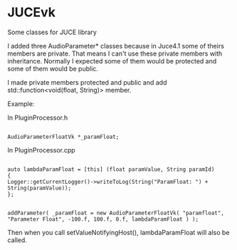 # JUCEvk
Some classes for JUCE library

I added three AudioParameter* classes because in Juce4.1 some of theirs members are private. That means I can't use these private members with inheritance. Normally I expected some of them would be protected and some of them would be public. 

I made private members protected and public and add std::function<void(float, String)> member. 

Example: 

In PluginProcessor.h

<code>
AudioParameterFloatVk *_paramFloat;
</code>

In PluginProcessor.cpp

<code>
auto lambdaParamFloat = &#91;this&#93; (float paramValue, String paramId)
{
Logger::getCurrentLogger()->writeToLog(String("ParamFloat: ") + String(paramValue));
};

addParameter( _paramFloat = new AudioParameterFloatVk( "paramfloat", "Parameter Float", -100.f, 100.f, 0.f, lambdaParamFloat ) );
</code>

Then when you call setValueNotifyingHost(), lambdaParamFloat will also be called. 
